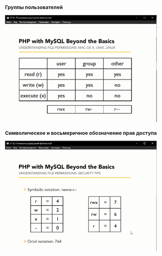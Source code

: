 ### Группы пользователей
<img src="./img/07-02.0.png" alt="drawing" width="500"/>

### Символическое и восьмеричное обозначение прав доступа
<img src="./img/07-02.1.png" alt="drawing" width="500"/>